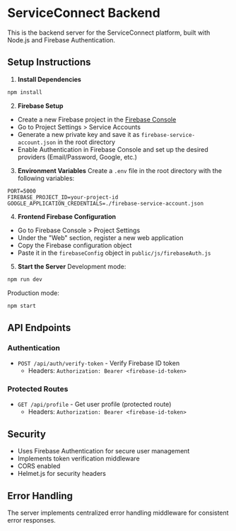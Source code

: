 # ServiceConnect Backend

This is the backend server for the ServiceConnect platform, built with Node.js and Firebase Authentication.

## Setup Instructions

1. **Install Dependencies**
```bash
npm install
```

2. **Firebase Setup**
- Create a new Firebase project in the [Firebase Console](https://console.firebase.google.com)
- Go to Project Settings > Service Accounts
- Generate a new private key and save it as `firebase-service-account.json` in the root directory
- Enable Authentication in Firebase Console and set up the desired providers (Email/Password, Google, etc.)

3. **Environment Variables**
Create a `.env` file in the root directory with the following variables:
```
PORT=5000
FIREBASE_PROJECT_ID=your-project-id
GOOGLE_APPLICATION_CREDENTIALS=./firebase-service-account.json
```

4. **Frontend Firebase Configuration**
- Go to Firebase Console > Project Settings
- Under the "Web" section, register a new web application
- Copy the Firebase configuration object
- Paste it in the `firebaseConfig` object in `public/js/firebaseAuth.js`

5. **Start the Server**
Development mode:
```bash
npm run dev
```

Production mode:
```bash
npm start
```

## API Endpoints

### Authentication
- `POST /api/auth/verify-token` - Verify Firebase ID token
  - Headers: `Authorization: Bearer <firebase-id-token>`

### Protected Routes
- `GET /api/profile` - Get user profile (protected route)
  - Headers: `Authorization: Bearer <firebase-id-token>`

## Security
- Uses Firebase Authentication for secure user management
- Implements token verification middleware
- CORS enabled
- Helmet.js for security headers

## Error Handling
The server implements centralized error handling middleware for consistent error responses. 